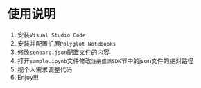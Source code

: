 # 使用说明
1. 安装`Visual Studio Code`
2. 安装并配置扩展`Polyglot Notebooks`
3. 修改`senparc.json`配置文件的内容
4. 打开`sample.ipynb`文件修改`注册盛派SDK`节中的json文件的绝对路径
5. 视个人需求调整代码
6. Enjoy!!!